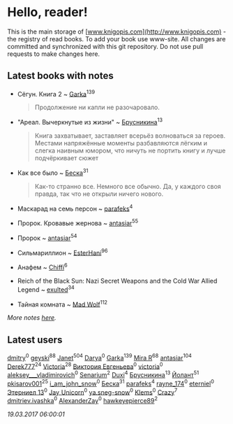 # Hello, reader!
This is the main storage of [www.knigopis.com](http://www.knigopis.com) - the registry of read books.
To add your book use www-site. All changes are committed and synchronized with this git repository.
Do not use pull requests to make changes here.


## Latest books with notes
* Сёгун. Книга 2 ~ [Garka](users/115/115753719718250012620-google)<sup>139</sup>
    > Продолжение ни капли не разочаровало.

* "Ареал. Вычеркнутые из жизни" ~ [Брусникина](users/374/374307269-vkontakte)<sup>13</sup>
    > Книга захватывает, заставляет всерьёз волноваться за героев. Местами напряжённые моменты разбавляются лёгким и слегка наивным юмором, что ничуть не портить книгу и лучше подчёркивает сюжет

* Как все было ~ [Беска](users/157/1577468-vkontakte)<sup>31</sup>
    > Как-то странно все. Немного все обычно. Да, у каждого своя правда, так что не открыли ничего нового.

* Маскарад на семь персон ~ [parafeks](users/163/16366623-vkontakte)<sup>4</sup>

* Пророк. Кровавые жернова ~ [antasiar](users/688/68827372-vkontakte)<sup>55</sup>

* Пророк ~ [antasiar](users/688/68827372-vkontakte)<sup>54</sup>

* Сильмариллион ~ [EsterHani](users/305/30558181-vkontakte)<sup>96</sup>

* Анафем ~ [Chiffi](users/105/105831994080785626680-google)<sup>6</sup>

* Reich of the Black Sun: Nazi Secret Weapons and the Cold War Allied Legend ~ [exulted](users/100/100599204551896265722-google)<sup>34</sup>

* Тайная комната ~ [Mad Wolf](users/947/94738840-vkontakte)<sup>112</sup>


_More notes [here](latest_books_with_notes.md)._


## Latest users
[dmitry](users/107/107235589178771063989-google)<sup>0</sup> 
[geyski](users/221/221959664-vkontakte)<sup>88</sup> 
[Janet](users/205/20565064-vkontakte)<sup>504</sup> 
[Darya](users/901/90113106-vkontakte)<sup>0</sup> 
[Garka](users/115/115753719718250012620-google)<sup>139</sup> 
[Mira R](users/103/103293621948650602575-google)<sup>68</sup> 
[antasiar](users/688/68827372-vkontakte)<sup>104</sup> 
[Derek777](users/153/15386028-yandex)<sup>24</sup> 
[Victoria](users/113/113794223924688167852-google)<sup>28</sup> 
[Виктория Евгеньева](users/102/10205921887061811730-mailru)<sup>0</sup> 
[victoria](users/646/64674343-vkontakte)<sup>0</sup> 
[aleksey___vladimirovich](users/769/76995116-vkontakte)<sup>0</sup> 
[Senarium](users/117/117838096423941527847-google)<sup>2</sup> 
[Duxi](users/342/342483886-vkontakte)<sup>4</sup> 
[Брусникина](users/374/374307269-vkontakte)<sup>13</sup> 
[Йолант](users/104/104690883692185089260-google)<sup>51</sup> 
[pkisarov001](users/311/311057796-yandex)<sup>25</sup> 
[i_am_john_snow](users/367/367175136-vkontakte)<sup>0</sup> 
[Беска](users/157/1577468-vkontakte)<sup>31</sup> 
[parafeks](users/163/16366623-vkontakte)<sup>4</sup> 
[rayne_174](users/434/4342425-vkontakte)<sup>0</sup> 
[eterniel](users/322/322948100-yandex)<sup>0</sup> 
[Этерниел 13](users/165/16501172616331031425-mailru)<sup>0</sup> 
[Jay_Unicorn](users/105/105966239678473224939-google)<sup>0</sup> 
[ya.sneg-snow](users/194/194247311-yandex)<sup>0</sup> 
[Klems](users/874/874082822732697-facebook)<sup>0</sup> 
[Crazy](users/172/1724160371208898-facebook)<sup>7</sup> 
[dmitriev.ivashka](users/457/45795901-vkontakte)<sup>0</sup> 
[AlexanderZay](users/111/111509705189100053263-google)<sup>0</sup> 
[hawkeyepierce89](users/317/317314037-vkontakte)<sup>2</sup> 


_19.03.2017 06:00:01_
